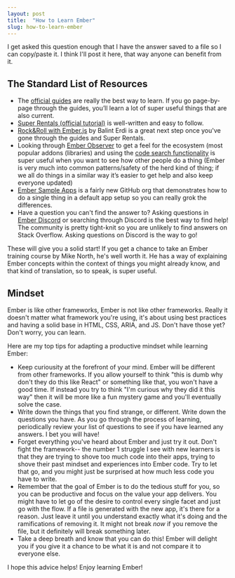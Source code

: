 ```yaml
---
layout: post
title:  "How to Learn Ember"
slug: how-to-learn-ember
---
```


I get asked this question enough that I have the answer saved to a file so I can copy/paste it. I think I'll post it here, that way anyone can benefit from it.

<!--more-->

## The Standard List of Resources

* The [official guides](https://guides.emberjs.com/) are really the best way to learn. If you go page-by-page through the guides, you’ll learn a lot of super useful things that are also current.
* [Super Rentals (official tutorial)](https://guides.emberjs.com/release/tutorial/part-1/) is well-written and easy to follow.
* [Rock&Roll with Ember.js](https://balinterdi.com/rock-and-roll-with-emberjs/) by Balint Erdi is a great next step once you've gone through the guides and Super Rentals.
* Looking through [Ember Observer](https://emberobserver.com/) to get a feel for the ecosystem (most popular addons (libraries) and using the [code search functionality](https://emberobserver.com/code-search) is super useful when you want to see how other people do a thing (Ember is very much into common patterns/safety of the herd kind of thing; if we all do things in a similar way it’s easier to get help and also keep everyone updated)
* [Ember Sample Apps](https://github.com/ember-sample-apps) is a fairly new GitHub org that demonstrates how to do a single thing in a default app setup so you can really grok the differences.
* Have a question you can't find the answer to? Asking questions in [Ember Discord](https://discord.gg/emberjs) or searching through Discord is the best way to find help! The community is pretty tight-knit so you are unlikely to find answers on Stack Overflow. Asking questions on Discord is the way to go!

These will give you a solid start! If you get a chance to take an Ember training course by Mike North, he's well worth it. He has a way of explaining Ember concepts within the context of things you might already know, and that kind of translation, so to speak, is super useful. 

## Mindset

Ember is like other frameworks, Ember is not like other frameworks. Really it doesn't matter what framework you're using, it's about using best practices and having a solid base in HTML, CSS, ARIA, and JS. Don't have those yet? Don't worry, you can learn. 

Here are my top tips for adapting a productive mindset while learning Ember:

* Keep curiousity at the forefront of your mind. Ember will be different from other frameworks. If you allow yourself to think "this is dumb why don't they do this like React" or something like that, you won't have a good time. If instead you try to think "I'm curious why they did it this way" then it will be more like a fun mystery game and you'll eventually solve the case.
* Write down the things that you find strange, or different. Write down the questions you have. As you go through the process of learning, periodically review your list of questions to see if you have learned any answers. I bet you will have!
* Forget everything you've heard about Ember and just try it out. Don't fight the framework-- the number 1 struggle I see with new learners is that they are trying to shove too much code into their apps, trying to shove their past mindset and experiences into Ember code. Try to let that go, and you might just be surprised at how much less code you have to write.
* Remember that the goal of Ember is to do the tedious stuff for you, so you can be productive and focus on the value your app delivers. You might have to let go of the desire to control every single facet and just go with the flow. If a file is generated with the new app, it's there for a reason. Just leave it until you understand exactly what it's doing and the ramifications of removing it. It might not break _now_ if you remove the file, but it definitely will break something later.
* Take a deep breath and know that you can do this! Ember will delight you if you give it a chance to be what it is and not compare it to everyone else. 

I hope this advice helps! Enjoy learning Ember!
